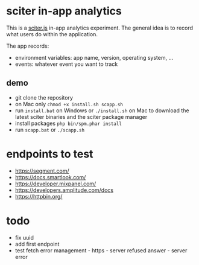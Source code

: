 # sciter in-app analytics

This is a [sciter.js](https://sciter.com/) in-app analytics experiment.
The general idea is to record what users do within the application.

The app records:
- environment variables: app name, version, operating system, ...
- events: whatever event you want to track

## demo

- git clone the repository
- on Mac only `chmod +x install.sh scapp.sh`
- run `install.bat` on Windows or `./install.sh` on Mac to download the latest sciter binaries and the sciter package manager
- install packages `php bin/spm.phar install`
- run `scapp.bat` or `./scapp.sh`

# endpoints to test

- https://segment.com/
- https://docs.smartlook.com/
- https://developer.mixpanel.com/
- https://developers.amplitude.com/docs
- https://httpbin.org/

# todo

- fix uuid
- add first endpoint
- test fetch error management - https - server refused answer - server error
